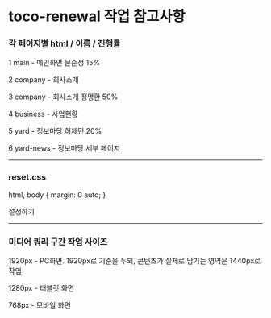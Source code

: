 # toco-renewal 작업 참고사항


### 각 페이지별 html / 이름 / 진행률

1 main - 메인화면 문순정 15%

2 company - 회사소개

3 company - 회사소개 정명환 50%

4 business - 사업현황

5 yard - 정보마당 허제민 20%

6 yard-news - 정보마당 세부 페이지

---

### reset.css

html, body {
  margin: 0 auto;
}

설정하기

---

### 미디어 쿼리 구간 작업 사이즈

1920px - PC화면. 1920px로 기준을 두되, 콘텐츠가 실제로 담기는 영역은 1440px로 작업

1280px - 태블릿 화면

768px - 모바일 화면
